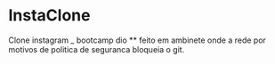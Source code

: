 # InstaClone
Clone instagram _ bootcamp dio
** feito em ambinete onde a rede por motivos de politica de seguranca bloqueia o git.
